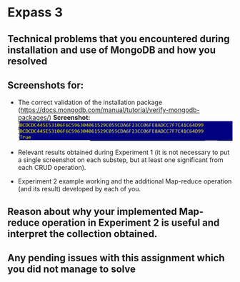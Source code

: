 # Expass 3
## Technical problems that you encountered during installation and use of MongoDB and how you resolved

## Screenshots for:

- The correct validation of the installation package (https://docs.mongodb.com/manual/tutorial/verify-mongodb-packages/)
<b>Screenshot:</b>
![Screenshot of database schema](./Checksum.png?raw=true)

- Relevant results obtained during Experiment 1 (it is not necessary to put a single screenshot on each substep, but at least one significant from each CRUD operation).

- Experiment 2 example working and the additional Map-reduce operation (and its result) developed by each of you.

## Reason about why your implemented Map-reduce operation in Experiment 2 is useful and interpret the collection obtained.

## Any pending issues with this assignment which you did not manage to solve
